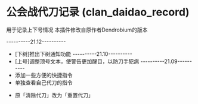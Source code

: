 # 公会战代刀记录 (clan_daidao_record)

用于记录上下号情况
本插件修改自原作者Dendrobium的版本

----------21.12----------
+ [下树]推出下树通知功能
----------21.10----------
+ [上号]调整顶号文本，使警告更加醒目，以防刀手犯病
----------21.09----------
+ 添加一些方便的快捷指令
+ 单独查看自己代刀的指令
- 原「清除代刀」改为「重置代刀」

